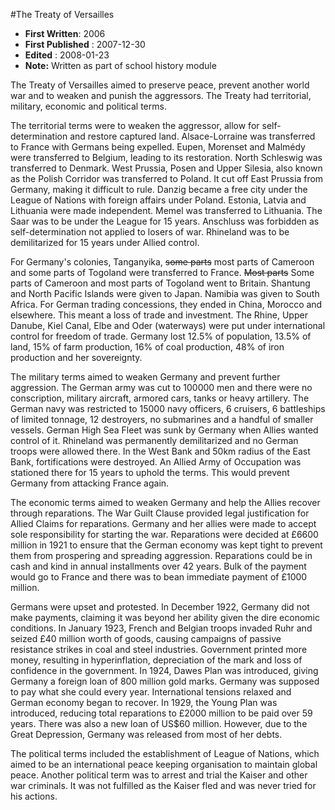 #The Treaty of Versailles 

* **First Written**: 2006
* **First Published** : 2007-12-30
* **Edited** : 2008-01-23
* **Note:** Written as part of school history module

The Treaty of Versailles aimed to preserve peace, prevent another world war and to weaken and punish the aggressors. The Treaty had territorial, military, economic and political terms.

The territorial terms were to weaken the aggressor, allow for self-determination and restore captured land. Alsace-Lorraine was transferred to France with Germans being expelled. Eupen, Morenset and Malmédy were transferred to Belgium, leading to its restoration. North Schleswig was transferred to Denmark. West Prussia, Posen and Upper Silesia, also known as the Polish Corridor was transferred to Poland. It cut off East Prussia from Germany, making it difficult to rule. Danzig became a free city under the League of Nations with foreign affairs under Poland. Estonia, Latvia and Lithuania were made independent. Memel was transferred to Lithuania. The Saar was to be under the League for 15 years. Anschluss was forbidden as self-determination not applied to losers of war. Rhineland was to be demilitarized for 15 years under Allied control.

For Germany's colonies, Tanganyika, <del datetime="2008-01-23T06:52:08+00:00">some parts</del> most parts of Cameroon and some parts of Togoland were transferred to France. <del datetime="2008-01-23T06:52:08+00:00">Most parts</del> Some parts of Cameroon and most parts of Togoland went to Britain. Shantung and North Pacific Islands were given to Japan. Namibia was given to South Africa. For German trading concessions, they ended in China, Morocco and elsewhere. This meant a loss of trade and investment. The Rhine, Upper Danube, Kiel Canal, Elbe and Oder (waterways) were put under international control for freedom of trade. Germany lost 12.5% of population, 13.5% of land, 15% of farm production, 16% of coal production, 48% of iron production and her sovereignty.

The military terms aimed to weaken Germany and prevent further aggression. The German army was cut to 100000 men and there were no conscription, military aircraft, armored cars, tanks or heavy artillery. The German navy was restricted to 15000 navy officers, 6 cruisers, 6 battleships of limited tonnage, 12 destroyers, no submarines and a handful of smaller vessels. German High Sea Fleet was sunk by Germany when Allies wanted control of it. Rhineland was permanently demilitarized and no German troops were allowed there. In the West Bank and 50km radius of the East Bank, fortifications were destroyed. An Allied Army of Occupation was stationed there for 15 years to uphold the terms.  This would prevent Germany from attacking France again.

The economic terms aimed to weaken Germany and help the Allies recover through reparations. The War Guilt Clause provided legal justification for Allied Claims for reparations. Germany and her allies were made to accept sole responsibility for starting the war. Reparations were decided at £6600 million in 1921 to ensure that the German economy was kept tight to prevent them from prospering and spreading aggression. Reparations could be in cash and kind in annual installments over 42 years. Bulk of the payment would go to France and there was to bean immediate payment of £1000 million.

Germans were upset and protested. In December 1922, Germany did not make payments, claiming it was beyond her ability given the dire economic conditions. In January 1923, French and Belgian troops invaded Ruhr and seized £40 million worth of goods, causing campaigns of passive resistance strikes in coal and steel industries. Government printed more money, resulting in hyperinflation, depreciation of the mark and loss of confidence in the government. In 1924, Dawes Plan was introduced, giving Germany a foreign loan of 800 million gold marks. Germany was supposed to pay what she could every year. International tensions relaxed and German economy began to recover. In 1929, the Young Plan was introduced, reducing total reparations to £2000 million to be paid over 59 years. There was also a new loan of US$60 million. However, due to the Great Depression, Germany was released from most of her debts.

The political terms included the establishment of League of Nations, which aimed to be an international peace keeping organisation to maintain global peace. Another political term was to arrest and trial the Kaiser and other war criminals. It was not fulfilled as the Kaiser fled and was never tried for his actions.